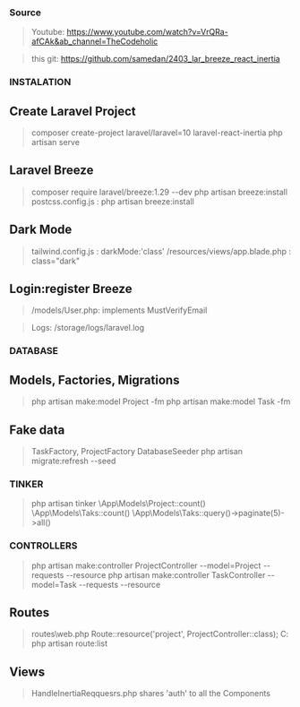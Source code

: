 ### Source

> Youtube: https://www.youtube.com/watch?v=VrQRa-afCAk&ab_channel=TheCodeholic

> this git: https://github.com/samedan/2403_lar_breeze_react_inertia

### INSTALATION

## Create Laravel Project

> composer create-project laravel/laravel=10 laravel-react-inertia
> php artisan serve

## Laravel Breeze

> composer require laravel/breeze:1.29 --dev
> php artisan breeze:install
> postcss.config.js : php artisan breeze:install

## Dark Mode

> tailwind.config.js : darkMode:'class'
> /resources/views/app.blade.php : class="dark"

## Login:register Breeze

> /models/User.php: implements MustVerifyEmail

> Logs: /storage/logs/laravel.log

### DATABASE

## Models, Factories, Migrations

> php artisan make:model Project -fm
> php artisan make:model Task -fm

## Fake data

> TaskFactory, ProjectFactory
> DatabaseSeeder
> php artisan migrate:refresh --seed

### TINKER

> php artisan tinker
> \App\Models\Project::count()
> \App\Models\Taks::count()
> \App\Models\Taks::query()->paginate(5)->all()

### CONTROLLERS

> php artisan make:controller ProjectController --model=Project --requests --resource
> php artisan make:controller TaskController --model=Task --requests --resource

## Routes

> routes\web.php Route::resource('project', ProjectController::class);
> C: php artisan route:list

## Views

> HandleInertiaReqquesrs.php shares 'auth' to all the Components
